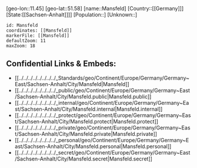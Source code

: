﻿---
location: [51.58,11.45]
mapzoom: [7,12] 
mapmarker: city 
type: City
tags:
- geo/City


SpocWebEntityId: 32258
isDeleted: false
confidential: public

---
[geo-lon::11.45]
[geo-lat::51.58]
[name::Mansfeld]
[Country::[[Germany]]]
[State:[[Sachsen-Anhalt]]]]
[Population::]
[Unknown::]


```leaflet
id: Mansfeld
coordinates: [[Mansfeld]]
markerFile: [[Mansfeld]]
defaultZoom: 11 
maxZoom: 18
```


## Confidential Links & Embeds: 
- [[../../../../../../../../_Standards/geo/Continent/Europe/Germany/Germany~East/Sachsen-Anhalt/City/Mansfeld|Mansfeld]] 
- [[../../../../../../../../_public/geo/Continent/Europe/Germany/Germany~East/Sachsen-Anhalt/City/Mansfeld.public|Mansfeld.public]] 
- [[../../../../../../../../_internal/geo/Continent/Europe/Germany/Germany~East/Sachsen-Anhalt/City/Mansfeld.internal|Mansfeld.internal]] 
- [[../../../../../../../../_protect/geo/Continent/Europe/Germany/Germany~East/Sachsen-Anhalt/City/Mansfeld.protect|Mansfeld.protect]] 
- [[../../../../../../../../_private/geo/Continent/Europe/Germany/Germany~East/Sachsen-Anhalt/City/Mansfeld.private|Mansfeld.private]] 
- [[../../../../../../../../_personal/geo/Continent/Europe/Germany/Germany~East/Sachsen-Anhalt/City/Mansfeld.personal|Mansfeld.personal]] 
- [[../../../../../../../../_secret/geo/Continent/Europe/Germany/Germany~East/Sachsen-Anhalt/City/Mansfeld.secret|Mansfeld.secret]] 
